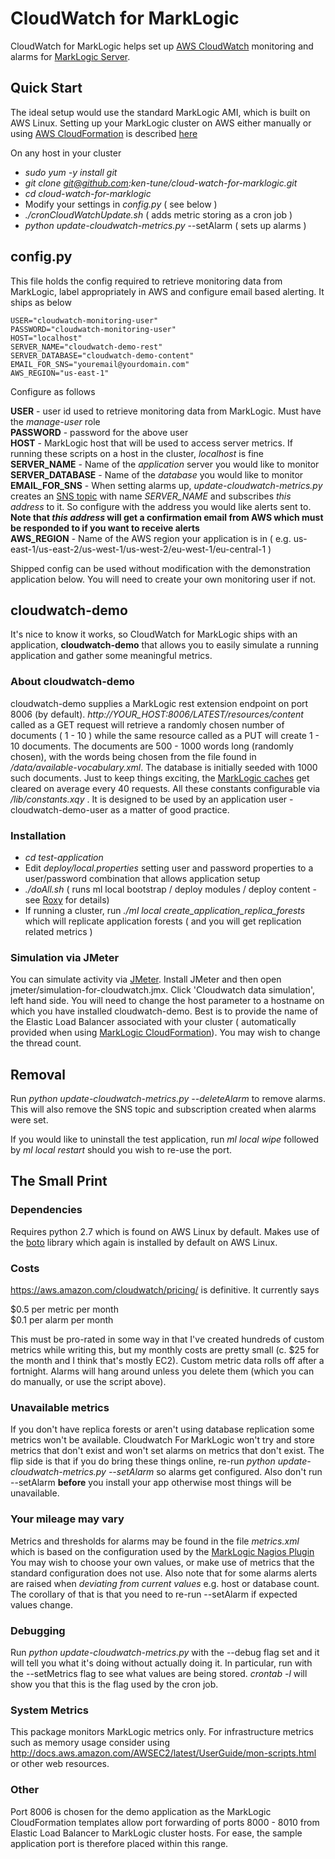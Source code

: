 # CloudWatch for MarkLogic

CloudWatch for MarkLogic helps set up [AWS CloudWatch](https://aws.amazon.com/cloudwatch/) monitoring and alarms for [MarkLogic Server](http://www.marklogic.com).

## Quick Start

The ideal setup would use the standard MarkLogic AMI, which is built on AWS Linux. Setting up your MarkLogic cluster on AWS either manually or using [AWS CloudFormation](https://aws.amazon.com/cloudformation/)  is described [here](https://developer.marklogic.com/products/aws)

On any host in your cluster

* *sudo yum -y install git*
* *git clone git@github.com:ken-tune/cloud-watch-for-marklogic.git*
* *cd cloud-watch-for-marklogic*
* Modify your settings in *config.py* ( see below )
* *./cronCloudWatchUpdate.sh* ( adds metric storing as a cron job )
* *python update-cloudwatch-metrics.py* --setAlarm ( sets up alarms )

## config.py

This file holds the config required to retrieve monitoring data from MarkLogic, label appropriately in AWS and configure email based alerting. It ships as below

```
USER="cloudwatch-monitoring-user"
PASSWORD="cloudwatch-monitoring-user"
HOST="localhost"
SERVER_NAME="cloudwatch-demo-rest"
SERVER_DATABASE="cloudwatch-demo-content"
EMAIL_FOR_SNS="youremail@yourdomain.com"
AWS_REGION="us-east-1"
```

Configure as follows

**USER** - user id used to retrieve monitoring data from MarkLogic. Must have the *manage-user* role  
**PASSWORD** - password for the above user  
**HOST** - MarkLogic host that will be used to access server metrics. If running these scripts on a host in the cluster, *localhost* is fine  
**SERVER_NAME** - Name of the *application* server you would like to monitor  
**SERVER_DATABASE** - Name of the *database* you would like to monitor  
**EMAIL_FOR_SNS** - When setting alarms up, *update-cloudwatch-metrics.py* creates an [SNS topic](https://aws.amazon.com/sns/) with name *SERVER_NAME* and subscribes *this address* to it. So configure with the address you would like alerts sent to. **Note that *this address* will get a confirmation email from AWS which must be responded to if you want to receive alerts**  
**AWS_REGION** - Name of the AWS region your application is in ( e.g. us-east-1/us-east-2/us-west-1/us-west-2/eu-west-1/eu-central-1 )

Shipped config can be used without modification with the demonstration application below. You will need to create your own monitoring user if not.

## cloudwatch-demo

It's nice to know it works, so CloudWatch for MarkLogic ships with an application, **cloudwatch-demo** that allows you to easily simulate a running application and gather some meaningful metrics.

### About cloudwatch-demo

cloudwatch-demo supplies a MarkLogic rest extension endpoint on port 8006 (by default). *http://YOUR_HOST:8006/LATEST/resources/content*	called as a GET request will retrieve a randomly chosen number of documents ( 1 - 10 ) while the same resource called as a PUT will create 1 - 10 documents. The documents are 500 - 1000 words long (randomly chosen), with the words being chosen from the file found in */data/available-vocabulary.xml*. The database is initially seeded with 1000 such documents. Just to keep things exciting, the [MarkLogic caches](https://docs.marklogic.com/guide/concepts/clustering#id_84427) get cleared on average every 40 requests. All these constants configurable via */lib/constants.xqy*	. It is designed to be used by an application user - cloudwatch-demo-user as a matter of good practice.

### Installation

* *cd test-application*
* Edit *deploy/local.properties* setting user and password properties to a user/password combination that allows application setup
* *./doAll.sh* ( runs ml local bootstrap  / deploy modules / deploy content - see [Roxy](https://github.com/marklogic/roxy) for details)
* If running a cluster, run *./ml local create_application_replica_forests* which will replicate application forests ( and you will get replication related metrics )

### Simulation via JMeter

You can simulate activity via [JMeter](http://jmeter.apache.org/). Install JMeter and then open jmeter/simulation-for-cloudwatch.jmx. Click 'Cloudwatch data simulation', left hand side. You will need to change the host parameter to a hostname on which you have installed cloudwatch-demo. Best is to provide the name of the Elastic Load Balancer associated with your cluster ( automatically provided when using [MarkLogic CloudFormation](https://developer.marklogic.com/products/aws)). You may wish to change the thread count. 

## Removal

Run *python update-cloudwatch-metrics.py --deleteAlarm* to remove alarms. This will also remove the SNS topic and subscription created when alarms were set.

If you would like to uninstall the test application, run *ml local wipe* followed by *ml local restart* should you wish to re-use the port.

## The Small Print

### Dependencies

Requires python 2.7 which is found on AWS Linux by default. Makes use of the [boto](http://boto.cloudhackers.com/en/latest/) library which again is installed by default on AWS Linux.

### Costs

<https://aws.amazon.com/cloudwatch/pricing/> is definitive. It currently says

$0.5 per metric per month  
$0.1 per alarm per month  

This must be pro-rated in some way in that I've created hundreds of custom metrics while writing this, but my monthly costs are pretty small (c. $25 for the month and I think that's mostly EC2). Custom metric data rolls off after a fortnight. Alarms will hang around unless you delete them (which you can do manually, or use the script above). 

### Unavailable metrics

If you don't have replica forests or aren't using database replication some metrics won't be available. Cloudwatch For MarkLogic won't try and store metrics that don't exist and won't set alarms on metrics that don't exist. The flip side is that if you do bring these things online, re-run *python update-cloudwatch-metrics.py --setAlarm* so alarms get configured. Also don't run --setAlarm **before** you install your app otherwise most things will be unavailable.

### Your mileage may vary

Metrics and thresholds for alarms may be found in the file *metrics.xml* which is based on the configuration used by the [MarkLogic Nagios Plugin](http://docs.marklogic.com/guide/monitoring/nagios#id_57112) You may wish to choose your own values, or make use of metrics that the standard configuration does not use. Also note that for some alarms alerts are raised when *deviating from current values* e.g. host or database count. The corollary of that is that you need to re-run --setAlarm if expected values change.

### Debugging

Run *python update-cloudwatch-metrics.py* with the --debug flag set and it will tell you what it's doing without actually doing it. In particular, run with the --setMetrics flag to see what values are being stored. *crontab -l* will show you that this is the flag used by the cron job.

### System Metrics

This package monitors MarkLogic metrics only. For infrastructure metrics such as memory usage consider using http://docs.aws.amazon.com/AWSEC2/latest/UserGuide/mon-scripts.html or other web resources.

### Other

Port 8006 is chosen for the demo application as the MarkLogic CloudFormation templates allow port forwarding of ports 8000 - 8010 from Elastic Load Balancer to MarkLogic cluster hosts. For ease, the sample application port is therefore placed within this range.